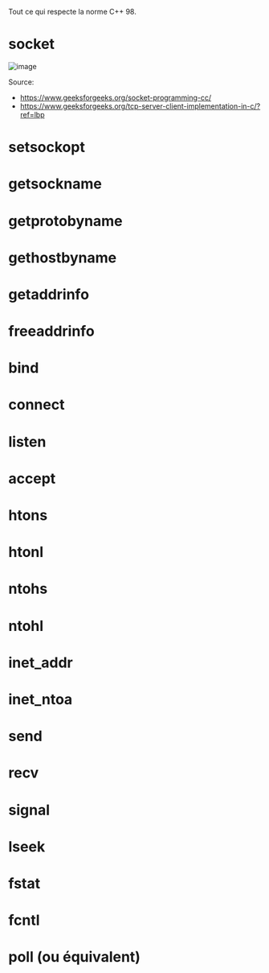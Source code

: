 Tout ce qui respecte la norme C++ 98.

# socket

![image](https://user-images.githubusercontent.com/83389924/228445722-a093b09a-b70a-4b08-be6e-116692a3ad75.png)

Source: 

  - https://www.geeksforgeeks.org/socket-programming-cc/
  - https://www.geeksforgeeks.org/tcp-server-client-implementation-in-c/?ref=lbp


# setsockopt

# getsockname

# getprotobyname

# gethostbyname

# getaddrinfo

# freeaddrinfo

# bind

# connect

# listen

# accept

# htons

# htonl

# ntohs

# ntohl

# inet_addr

# inet_ntoa

# send

# recv

# signal

# lseek

# fstat

# fcntl

# poll (ou équivalent)
